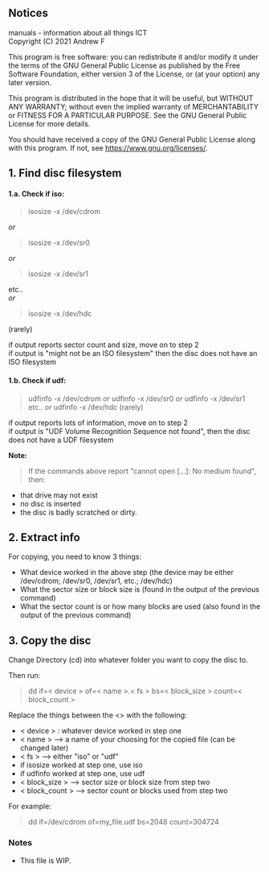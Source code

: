 ## Notices
manuals - information about all things ICT <br>
Copyright (C) 2021 Andrew F <br>

This program is free software: you can redistribute it and/or modify
it under the terms of the GNU General Public License as published by
the Free Software Foundation, either version 3 of the License, or
(at your option) any later version.

This program is distributed in the hope that it will be useful,
but WITHOUT ANY WARRANTY; without even the implied warranty of
MERCHANTABILITY or FITNESS FOR A PARTICULAR PURPOSE.  See the
GNU General Public License for more details.

You should have received a copy of the GNU General Public License
along with this program.  If not, see <https://www.gnu.org/licenses/>.

## 1. Find disc filesystem

#### 1.a. Check if iso:

> isosize -x /dev/cdrom

*or*

> isosize -x /dev/sr0

*or*

> isosize -x /dev/sr1

etc.. <br>
*or*

> isosize -x /dev/hdc

(rarely)

if output reports sector count and size, move on to step 2 <br>
if output is "might not be an ISO filesystem" then the disc does not have an ISO filesystem <br>

#### 1.b. Check if udf:

> udfinfo -x /dev/cdrom
*or*
> udfinfo -x /dev/sr0
*or*
> udfinfo -x /dev/sr1
etc..
*or*
> udfinfo -x /dev/hdc
(rarely)

if output reports lots of information, move on to step 2 <br>
if output is "UDF Volume Recognition Sequence not found", then the disc does not have a UDF filesystem <br>

**Note:**
> If the commands above report "cannot open [...]: No medium found", then:
+ that drive may not exist
+ no disc is inserted
+ the disc is badly scratched or dirty.

## 2. Extract info

For copying, you need to know 3 things:
+ What device worked in the above step (the device may be either /dev/cdrom; /dev/sr0, /dev/sr1, etc.; /dev/hdc)
+ What the sector size or block size is (found in the output of the previous command)
+ What the sector count is or how many blocks are used (also found in the output of the previous command)

## 3. Copy the disc

Change Directory (cd) into whatever folder you want to copy the disc to.

Then run:

> dd if=< device > of=< name >.< fs > bs=< block_size > count=< block_count >

Replace the things between the <> with the following:
+ < device > : whatever device worked in step one
+ < name > --> a name of your choosing for the copied file (can be changed later)
+ < fs > --> either "iso" or "udf"
 + if isosize worked at step one, use iso
 + if udfinfo worked at step one, use udf
+ < block_size > --> sector size or block size from step two
+ < block_count > --> sector count or blocks used from step two

For example:

> dd if=/dev/cdrom of=my_file.udf bs=2048 count=304724

### Notes

- This file is WIP.
